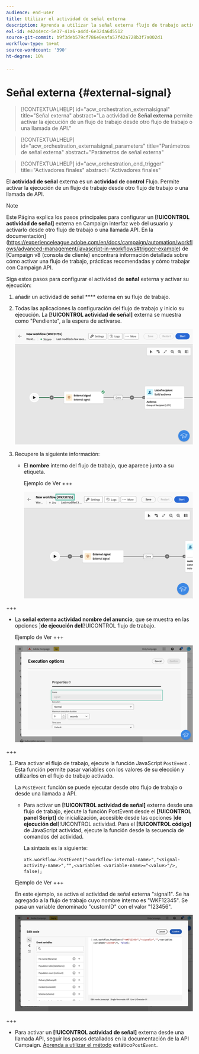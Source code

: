 ```yaml
---
audience: end-user
title: Utilizar el actividad de señal externa
description: Aprenda a utilizar la señal externa flujo de trabajo actividad
exl-id: e4244ecc-5e37-41a6-a4dd-6e32da6d5512
source-git-commit: b9f3deb579cf786e0eafa57f42a728b3f7a002d1
workflow-type: tm+mt
source-wordcount: '390'
ht-degree: 10%

---
```


# Señal externa {#external-signal}

<!--External Signal End-->

>[!CONTEXTUALHELP]
>id="acw_orchestration_externalsignal"
>title="Señal externa"
>abstract="La actividad de **Señal externa** permite activar la ejecución de un flujo de trabajo desde otro flujo de trabajo o una llamada de API."

>[!CONTEXTUALHELP]
>id="acw_orchestration_externalsignal_parameters"
>title="Parámetros de señal externa"
>abstract="Parámetros de señal externa"

>[!CONTEXTUALHELP]
>id="acw_orchestration_end_trigger"
>title="Activadores finales"
>abstract="Activadores finales"

El **actividad de señal** externa es un **actividad de control** Flujo. Permite activar la ejecución de un flujo de trabajo desde otro flujo de trabajo o una llamada de API.

>[!NOTE]
>
>Este Página explica los pasos principales para configurar un **[!UICONTROL actividad de señal]** externa en Campaign interfaz web del usuario y activarlo desde otro flujo de trabajo o una llamada API. En la documentación](https://experienceleague.adobe.com/en/docs/campaign/automation/workflows/advanced-management/javascript-in-workflows#trigger-example) de [Campaign v8 (consola de cliente) encontrará información detallada sobre cómo activar una flujo de trabajo, prácticas recomendadas y cómo trabajar con Campaign API.

Siga estos pasos para configurar el actividad de **señal** externa y activar su ejecución:

1. añadir un actividad de señal **** externa en su flujo de trabajo.

1. Todas las aplicaciones la configuración del flujo de trabajo y inicio su ejecución. La **[!UICONTROL actividad de señal]** externa se muestra como &quot;Pendiente&quot;, a la espera de activarse.

   ![El captura de pantalla muestra el actividad de señal externa en estado pendiente.](../assets/external-signal-pending.png)

1. Recupere la siguiente información:

   * El **nombre** interno del flujo de trabajo, que aparece junto a su etiqueta.

     Ejemplo de Ver +++

     ![El captura de pantalla muestra el nombre interno del flujo de trabajo junto a su etiqueta.](../assets/external-signal-workflow-name.png)

+++

   * La **señal externa actividad nombre del anuncio**, que se muestra en las opciones ]**de ejecución del**[!UICONTROL  flujo de trabajo.

     Ejemplo de Ver +++

     ![El captura de pantalla muestra el nombre del actividad de señal externa en las opciones de ejecución.](../assets/external-signal-name.png)

+++

1. Para activar el flujo de trabajo, ejecute la función JavaScript `PostEvent` . Esta función permite pasar variables con los valores de su elección y utilizarlos en el flujo de trabajo activado.

   La `PostEvent` función se puede ejecutar desde otro flujo de trabajo o desde una llamada a API.

   * Para activar un **[!UICONTROL actividad de señal]** externa desde una flujo de trabajo, ejecute la función PostEvent desde el **[!UICONTROL panel Script]** de inicialización, accesible desde las opciones ]**de ejecución del**[!UICONTROL  actividad. Para el **[!UICONTROL código]** de JavaScript actividad, ejecute la función desde la secuencia de comandos del actividad.

     La sintaxis es la siguiente:

     ```
     xtk.workflow.PostEvent("<workflow-internal-name>","<signal-activity-name>","",<variables <variable-name>="<value>"/>, false);
     ```

   Ejemplo de Ver +++

   En este ejemplo, se activa el actividad de señal externa &quot;signal1&quot;. Se ha agregado a la flujo de trabajo cuyo nombre interno es &quot;WKF12345&quot;. Se pasa un variable denominado &quot;customID&quot; con el valor &quot;123456&quot;.

   ![El captura de pantalla muestra un ejemplo de cómo activar el actividad de señal externa mediante la función PostEvent.](../assets/external-signal-sample.png)

+++

   * Para activar un **[!UICONTROL actividad de señal]** externa desde una llamada API, seguir los pasos detallados en la documentación de la API Campaign. [Aprenda a utilizar el método](https://experienceleague.adobe.com/developer/campaign-api/api/sm-workflow-PostEvent.html?lang=es) estático`PostEvent`.